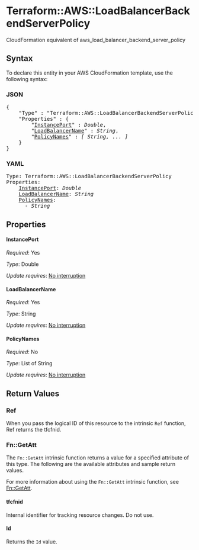 # Terraform::AWS::LoadBalancerBackendServerPolicy

CloudFormation equivalent of aws_load_balancer_backend_server_policy

## Syntax

To declare this entity in your AWS CloudFormation template, use the following syntax:

### JSON

<pre>
{
    "Type" : "Terraform::AWS::LoadBalancerBackendServerPolicy",
    "Properties" : {
        "<a href="#instanceport" title="InstancePort">InstancePort</a>" : <i>Double</i>,
        "<a href="#loadbalancername" title="LoadBalancerName">LoadBalancerName</a>" : <i>String</i>,
        "<a href="#policynames" title="PolicyNames">PolicyNames</a>" : <i>[ String, ... ]</i>
    }
}
</pre>

### YAML

<pre>
Type: Terraform::AWS::LoadBalancerBackendServerPolicy
Properties:
    <a href="#instanceport" title="InstancePort">InstancePort</a>: <i>Double</i>
    <a href="#loadbalancername" title="LoadBalancerName">LoadBalancerName</a>: <i>String</i>
    <a href="#policynames" title="PolicyNames">PolicyNames</a>: <i>
      - String</i>
</pre>

## Properties

#### InstancePort

_Required_: Yes

_Type_: Double

_Update requires_: [No interruption](https://docs.aws.amazon.com/AWSCloudFormation/latest/UserGuide/using-cfn-updating-stacks-update-behaviors.html#update-no-interrupt)

#### LoadBalancerName

_Required_: Yes

_Type_: String

_Update requires_: [No interruption](https://docs.aws.amazon.com/AWSCloudFormation/latest/UserGuide/using-cfn-updating-stacks-update-behaviors.html#update-no-interrupt)

#### PolicyNames

_Required_: No

_Type_: List of String

_Update requires_: [No interruption](https://docs.aws.amazon.com/AWSCloudFormation/latest/UserGuide/using-cfn-updating-stacks-update-behaviors.html#update-no-interrupt)

## Return Values

### Ref

When you pass the logical ID of this resource to the intrinsic `Ref` function, Ref returns the tfcfnid.

### Fn::GetAtt

The `Fn::GetAtt` intrinsic function returns a value for a specified attribute of this type. The following are the available attributes and sample return values.

For more information about using the `Fn::GetAtt` intrinsic function, see [Fn::GetAtt](https://docs.aws.amazon.com/AWSCloudFormation/latest/UserGuide/intrinsic-function-reference-getatt.html).

#### tfcfnid

Internal identifier for tracking resource changes. Do not use.

#### Id

Returns the <code>Id</code> value.

